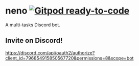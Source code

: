 # neno [![Gitpod ready-to-code](https://img.shields.io/badge/Gitpod-ready--to--code-blue?logo=gitpod)](https://gitpod.io/#https://github.com/Stylix58/neno)
A multi-tasks Discord bot.

## Invite on Discord!
https://discord.com/api/oauth2/authorize?client_id=796854915850567720&permissions=8&scope=bot
